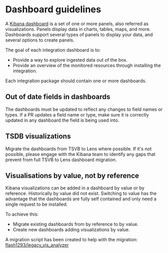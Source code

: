 # Dashboard guidelines

A [Kibana dashboard][1] is a set of one or more panels, also referred as visualizations. Panels display data in charts, tables, maps, and more. Dashboards support several types of panels to display your data, and several options to create panels.

The goal of each integration dashboard is to:

* Provide a way to explore ingested data out of the box.
* Provide an overview of the monitored resources through installing the integration.

Each integration package should contain one or more dashboards.

## Out of date fields in dashboards

The dashboards must be updated to reflect any changes to field names or types. If a PR updates a field name or type, make sure it is correctly updated in any dashboard the field is being used into.

## TSDB visualizations

Migrate the dashboards from TSVB to Lens where possible. If it's not possible, please engage with the Kibana team to identify any gaps that prevent from full TSVB to Lens dashboard migration.

## Visualisations by value, not by reference

Kibana visualizations can be added in a dashboard by value or by reference. Historically by value did not exist. Switching to value has the advantage that the dashboards are fully self contained and only need a single request to be installed.

To achieve this:
- Migrate existing dashboards from by reference to by value.
- Create new dashboards adding visualizations by value.

A migration script has been created to help with the migration: [flash1293/legacy_vis_analyzer][2]


[1]: https://www.elastic.co/guide/en/kibana/current/dashboard.html
[2]: https://github.com/flash1293/legacy_vis_analyzer
